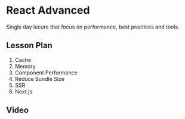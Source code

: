 # React Advanced

Single day lecure that focus on performance, best practices and tools.

## Lesson Plan

1. Cache
2. Memory
3. Component Performance
4. Reduce Bundle Size
5. SSR
6. Next.js

## Video

